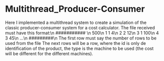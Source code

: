 # Multithread_Producer-Consumer
Here I implemented a multithread system to create a simulation of the classic producer-consumer system for a cost calculator.
The file received must have this format:\n
########### \n
500\n
1 1 4\n
2 2 12\n
3 1 100\n
4 3 45\n
...\n
#########\n
The first row must say the number of rows to be used from the file
The next rows will be a <id> <type> <time> row, where the id is only de identification of the product, the type is the machine to be used (the cost will be different for the different machines).
